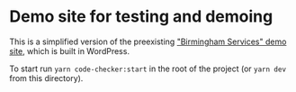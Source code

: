 # Demo site for testing and demoing

This is a simplified version of the preexisting ["Birmingham Services" demo site](https://demo.siteimprovedemo.com/), which is built in WordPress.

To start run `yarn code-checker:start` in the root of the project (or `yarn dev` from this directory).
